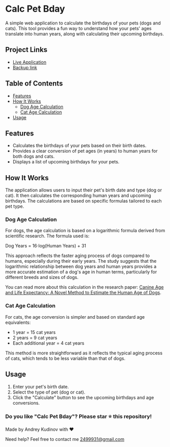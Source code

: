 # Calc Pet Bday

A simple web application to calculate the birthdays of your pets (dogs and cats). This tool provides a fun way to understand how your pets' ages translate into human years, along with calculating their upcoming birthdays.

## Project Links

- [Live Application](https://calc-pet-bday.ru)
- [Backup link](https://calc-pet-bday.netlify.app)

## Table of Contents

- [Features](#features)
- [How It Works](#how-it-works)
  - [Dog Age Calculation](#dog-age-calculation)
  - [Cat Age Calculation](#cat-age-calculation)
- [Usage](#usage)

## Features

- Calculates the birthdays of your pets based on their birth dates.
- Provides a clear conversion of pet ages (in years) to human years for both dogs and cats.
- Displays a list of upcoming birthdays for your pets.

## How It Works

The application allows users to input their pet's birth date and type (dog or cat). It then calculates the corresponding human years and upcoming birthdays. The calculations are based on specific formulas tailored to each pet type.

### Dog Age Calculation

For dogs, the age calculation is based on a logarithmic formula derived from scientific research. The formula used is:

Dog Years = 16⋅log(Human Years) + 31

This approach reflects the faster aging process of dogs compared to humans, especially during their early years. The study suggests that the logarithmic relationship between dog years and human years provides a more accurate estimation of a dog's age in human terms, particularly for different breeds and sizes of dogs. 

You can read more about this calculation in the research paper: [Canine Age and Life Expectancy: A Novel Method to Estimate the Human Age of Dogs](https://www.biorxiv.org/content/10.1101/829192v1.full).

### Cat Age Calculation

For cats, the age conversion is simpler and based on standard age equivalents:

- 1 year = 15 cat years
- 2 years = 9 cat years
- Each additional year = 4 cat years

This method is more straightforward as it reflects the typical aging process of cats, which tends to be less variable than that of dogs.

## Usage

1. Enter your pet's birth date.
1. Select the type of pet (dog or cat).
1. Click the "Calculate" button to see the upcoming birthdays and age conversions.

### Do you like "Calc Pet Bday"? Please star ⭐ this repository!

Made by Andrey Kudinov with ❤️

Need help? Feel free to contact me [2499931@gmail.com](mailto:2499931@gmail.com?Subject=image-comparison-slider)
